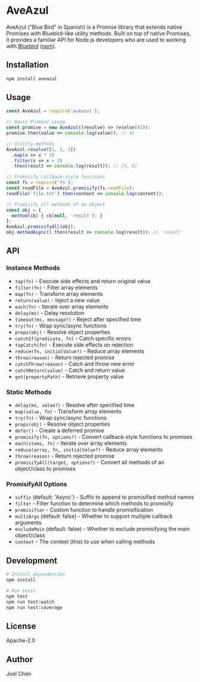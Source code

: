 # AveAzul

AveAzul ("Blue Bird" in Spanish) is a Promise library that extends native Promises with Bluebird-like utility methods. Built on top of native Promises, it provides a familiar API for Node.js developers who are used to working with [Bluebird](https://github.com/petkaantonov/bluebird) ([npm](https://www.npmjs.com/package/bluebird)).

## Installation

```bash
npm install aveazul
```

## Usage

```javascript
const AveAzul = require('aveazul');

// Basic Promise usage
const promise = new AveAzul((resolve) => resolve(42));
promise.then(value => console.log(value)); // 42

// Utility methods
AveAzul.resolve([1, 2, 3])
  .map(x => x * 2)
  .filter(x => x > 2)
  .then(result => console.log(result)); // [4, 6]

// Promisify callback-style functions
const fs = require('fs');
const readFile = AveAzul.promisify(fs.readFile);
readFile('file.txt').then(content => console.log(content));

// Promisify all methods of an object
const obj = {
  method(cb) { cb(null, 'result'); }
};
AveAzul.promisifyAll(obj);
obj.methodAsync().then(result => console.log(result)); // 'result'
```

## API

### Instance Methods

- `tap(fn)` - Execute side effects and return original value
- `filter(fn)` - Filter array elements
- `map(fn)` - Transform array elements
- `return(value)` - Inject a new value
- `each(fn)` - Iterate over array elements
- `delay(ms)` - Delay resolution
- `timeout(ms, message?)` - Reject after specified time
- `try(fn)` - Wrap sync/async functions
- `props(obj)` - Resolve object properties
- `catchIf(predicate, fn)` - Catch specific errors
- `tapCatch(fn)` - Execute side effects on rejection
- `reduce(fn, initialValue?)` - Reduce array elements
- `throw(reason)` - Return rejected promise
- `catchThrow(reason)` - Catch and throw new error
- `catchReturn(value)` - Catch and return value
- `get(propertyPath)` - Retrieve property value

### Static Methods

- `delay(ms, value?)` - Resolve after specified time
- `map(value, fn)` - Transform array elements
- `try(fn)` - Wrap sync/async functions
- `props(obj)` - Resolve object properties
- `defer()` - Create a deferred promise
- `promisify(fn, options?)` - Convert callback-style functions to promises
- `each(items, fn)` - Iterate over array elements
- `reduce(array, fn, initialValue?)` - Reduce array elements
- `throw(reason)` - Return rejected promise
- `promisifyAll(target, options?)` - Convert all methods of an object/class to promises

### PromisifyAll Options

- `suffix` (default: 'Async') - Suffix to append to promisified method names
- `filter` - Filter function to determine which methods to promisify
- `promisifier` - Custom function to handle promisification
- `multiArgs` (default: false) - Whether to support multiple callback arguments
- `excludeMain` (default: false) - Whether to exclude promisifying the main object/class
- `context` - The context (this) to use when calling methods

## Development

```bash
# Install dependencies
npm install

# Run tests
npm test
npm run test:watch
npm run test:coverage
```

## License

Apache-2.0

## Author

Joel Chen
